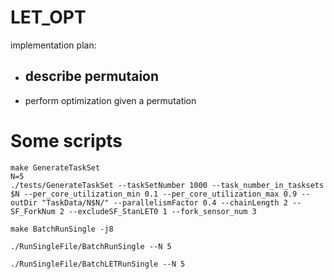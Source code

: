 # LET_OPT
implementation plan:
- describe permutaion
    - 
- perform optimization given a permutation


# Some scripts
```
make GenerateTaskSet
N=5
./tests/GenerateTaskSet --taskSetNumber 1000 --task_number_in_tasksets $N --per_core_utilization_min 0.1 --per_core_utilization_max 0.9 --outDir "TaskData/N$N/" --parallelismFactor 0.4 --chainLength 2 --SF_ForkNum 2 --excludeSF_StanLET0 1 --fork_sensor_num 3

make BatchRunSingle -j8

./RunSingleFile/BatchRunSingle --N 5

./RunSingleFile/BatchLETRunSingle --N 5
```